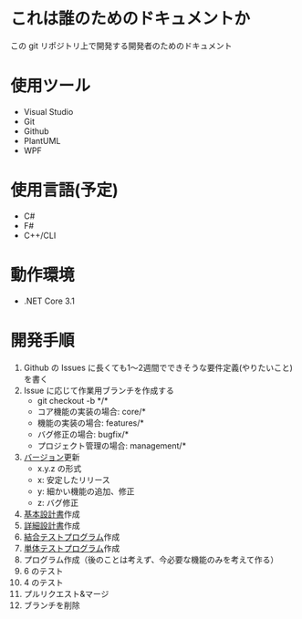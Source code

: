 # これは誰のためのドキュメントか
この git リポジトリ上で開発する開発者のためのドキュメント

# 使用ツール
- Visual Studio
- Git
- Github
- PlantUML
- WPF

# 使用言語(予定)
- C#
- F#
- C++/CLI

# 動作環境
- .NET Core 3.1

# 開発手順
1. Github の Issues に長くても1～2週間でできそうな要件定義(やりたいこと)を書く
2. Issue に応じて作業用ブランチを作成する
	- git checkout -b \*/*
	- コア機能の実装の場合: core/*
	- 機能の実装の場合: features/*
	- バグ修正の場合: bugfix/*
	- プロジェクト管理の場合: management/*
3. [バージョン](/version)更新
	- x.y.z の形式
	- x: 安定したリリース
	- y: 細かい機能の追加、修正
	- z: バグ修正
4. [基本設計書](/document/outline.md)作成
5. [詳細設計書](/document/)作成
6. [結合テストプログラム](/test/IntegrationTest/)作成
7. [単体テストプログラム](/test/UnitTest/)作成
8. プログラム作成（後のことは考えず、今必要な機能のみを考えて作る）
9. 6 のテスト
10. 4 のテスト
11. プルリクエスト&マージ
12. ブランチを削除

